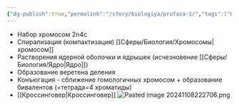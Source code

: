 ```yaml
---
{"dg-publish":true,"permalink":"/sfery/biologiya/profaza-1/","tags":["Общаябиология"]}
---
```


- Набор хромосом 2n4c
- Спирализация (компактизация) [[Сферы/Биология/Хромосомы\|хромосом]]
- Растворения ядерной оболочки и ядрышек (исчезновение [[Сферы/Биология/Ядро\|Ядро]])
- Образование веретена деления
- Конъюгация - сближение гомологичных хромосом + образование бивалентов (=тетрада=4 хроматиды)
- [[Кроссинговер\|Кроссинговер]] 
![Pasted image 20241108222706.png](/img/user/%D0%90%D1%80%D1%85%D0%B8%D0%B2/%D0%9A%D1%8D%D1%88/Pasted%20image%2020241108222706.png)